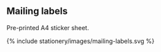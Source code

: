 <section id="stationery-page-mailing-labels">
</section>

## Mailing labels

Pre-printed A4 sticker sheet.

{% include stationery/images/mailing-labels.svg %}